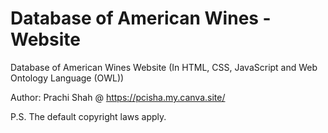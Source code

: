 # Database of American Wines - Website
Database of American Wines Website (In HTML, CSS, JavaScript and Web Ontology Language (OWL))

Author: Prachi Shah @ https://pcisha.my.canva.site/

P.S. The default copyright laws apply.
